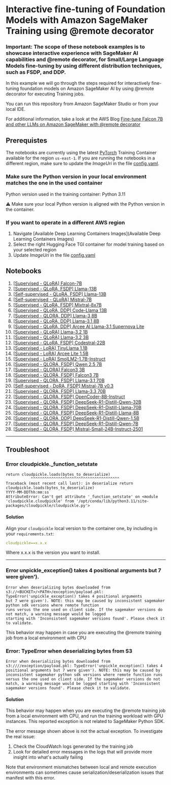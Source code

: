 # Interactive fine-tuning of Foundation Models with Amazon SageMaker Training using @remote decorator

### Important: The scope of these notebook examples is to showcase interactive experience with SageMaker AI capabilities and @remote decorator, for Small/Large Language Models fine-tuning by using different distribution techniques, such as FSDP, and DDP.

In this example we will go through the steps required for interactively fine-tuning foundation models on Amazon SageMaker AI by using @remote decorator for executing Training jobs.

You can run this repository from Amazon SageMaker Studio or from your local IDE.

For additional information, take a look at the AWS Blog [Fine-tune Falcon 7B and other LLMs on Amazon SageMaker with @remote decorator](https://aws.amazon.com/blogs/machine-learning/fine-tune-falcon-7b-and-other-llms-on-amazon-sagemaker-with-remote-decorator/)

## Prerequistes

The notebooks are currently using the latest [PyTorch](https://github.com/aws/deep-learning-containers/blob/master/available_images.md) Training Container available for the region `us-east-1`. If you are running the notebooks in a different region, make sure to update the *ImageUri* in the file [config.yaml](./config.yaml).

### Make sure the Python version in your local environment matches the one in the used container

Python version used in the training container: Python 3.11

⚠️ Make sure your local Python version is aligned with the Python version in the container.

### If you want to operate in a different AWS region

1. Navigate [Available Deep Learning Containers Images](Available Deep Learning Containers Images)
2. Select the right Hugging Face TGI container for model training based on your selected region
3. Update *ImageUri* in the file [config.yaml](./config.yaml)

## Notebooks

1. [[Supervised - QLoRA] Falcon-7B](./falcon/falcon-7b-ddp-qlora-remote-decorator_qa.ipynb)
2. [[Supervised - QLoRA, FSDP] Llama-13B](./llama/llama-13b-qlora-fsdp-remote-decorator_qa.ipynb)
3. [[Self-supervised - QLoRA, FSDP] Llama-13B](./llama/llama-13b-qlora-fsdp-remote-decorator_selfsupervised.ipynb)
4. [[Self-supervised - QLoRA] Mistral-7B](./mistral/mistral-7b-qlora-remote-decorator_selfsupervised.ipynb)
5. [[Supervised - QLoRA, FSDP] Mixtral-8x7B](./mistral/mixtral-8x7b-qlora-fsdp-remote-decorator_qa.ipynb)
6. [[Supervised - QLoRA, DDP] Code-Llama 13B](./llama/code-llama-13b-qlora-ddp-remote-decorator.ipynb)
7. [[Supervised - QLORA, DDP] Llama-3 8B](./llama/llama-3-8b-qlora-ddp-remote-decorator_qa.ipynb)
8. [[Supervised - QLoRA, DDP] Llama-3.1 8B](./llama/llama-3.1-8b-qlora-ddp-remote-decorator_qa.ipynb)
9. [[Supervised - QLoRA, DDP] Arcee AI Llama-3.1 Supernova Lite](./arcee-ai/arcee-ai-llama-3.1-supernova-lite-qlora-ddp-remote-decorator_qa.ipynb)
10. [[Supervised - QLoRA] Llama-3.2 1B](./llama/llama-3.2-1b-qlora-remote-decorator_qa.ipynb)
11. [[Supervised - QLoRA] Llama-3.2 3B](./llama/llama-3.2-3b-qlora-remote-decorator_qa.ipynb)
12. [[Supervised - QLoRA, FSDP] Codestral-22B](./codestral-22b-fsdp-qlora-remote-decorator_qa.ipynb)
13. [[Supervised - LoRA] TinyLlama 1.1B](./llama/tiny-llama-1.1b-lora-remote-decorator_qa.ipynb)
14. [[Supervised - LoRA] Arcee Lite 1.5B](./arcee-ai/arcee-ai-arcee-lite-1.5b-lora-remote-decorator_qa.ipynb)
15. [[Supervised - LoRA] SmolLM2-1.7B-Instruct](./huggingface/smollm2-1.7b-lora-remote-decorator_qa.ipynb)
16. [[Supervised - QLORA, FSDP] Qwen 2.5 7B](./qwen/qwen-2.5-7b-qlora-fsdp-remote-decorator_qa.ipynb)
17. [[Supervised - QLORA] Falcon3 3B](./falcon/falcon3-3b-qlora-remote-decorator_qa.ipynb)
18. [[Supervised - QLORA, FSDP] Falcon3 7B](./falcon/falcon3-7b-fsdp-qlora-remote-decorator_qa.ipynb)
19. [[Supervised - QLORA, FSDP] Llama-3.1 70B](./llama/llama-3.1-70b-fsdp-qlora-remote-decorator_qa.ipynb)
20. [[Self-supervised - DoRA, FSDP] Mistral-7B v0.3](./mistral/mistral-7b-fsdp-dora-remote-decorator_qa.ipynb)
21. [[Supervised - QLORA, FSDP] Llama-3.3 70B](./llama/llama-3.3-70b-fsdp-qlora-remote-decorator_qa.ipynb)
22. [[Supervised - QLORA, FSDP] OpenCoder-8B-Instruct](./infly/opencoder-8b-fsdp-qlora-remote-decorator_qa.ipynb)
23. [[Supervised - QLORA, FSDP] DeepSeek-R1-Distill-Qwen-32B](./deepseek/deepseek-r1-distilled-qwen-32b-fsdp-qlora-remote-decorator_qa.ipynb)
24. [[Supervised - QLORA, FSDP] DeepSeek-R1-Distill-Llama-70B](./deepseek/deepseek-r1-distilled-llama-70b-fsdp-qlora-remote-decorator_qa.ipynb)
25. [[Supervised - QLORA, FSDP] DeepSeek-R1-Distill-Llama-8B](./deepseek/deepseek-r1-distilled-llama-8b-fsdp-qlora-remote-decorator_qa.ipynb)
26. [[Supervised - QLORA, DDP] DeepSeek-R1-Distill-Qwen-1.5B](./deepseek/deepseek-r1-distilled-qwen-1.5b-qlora-remote-decorator_qa.ipynb)
27. [[Supervised - QLORA, FSDP] DeepSeek-R1-Distill-Qwen-7B](./deepseek/deepseek-r1-distilled-qwen-7b-fsdp-qlora-remote-decorator_qa.ipynb)
28. [[Supervised - QLORA, FSDP] Mistral-Small-24B-Instruct-2501](./mistral/mistral-small-24b-fsdp-qlora-remote-decorator_qa.ipynb)

---

## Troubleshoot

### Error cloudpickle._function_setstate
```
return cloudpickle.loads(bytes_to_deserialize)
           ^^^^^^^^^^^^^^^^^^^^^^^^^^^^^^^^^^^^^^^
Traceback (most recent call last): in deserialize return cloudpickle.loads(bytes_to_deserialize)
YYYY-MM-DDThh:mm:ss
AttributeError: Can't get attribute '_function_setstate' on <module 'cloudpickle.cloudpickle' from '/opt/conda/lib/python3.11/site-packages/cloudpickle/cloudpickle.py'>
```

#### Solution

Align your `cloudpickle` local version to the container one, by including in your `requirements.txt`:

```yaml
cloudpickle==x.x.x
```

Where x.x.x is the version you want to install.

---

### Error unpickle_exception() takes 4 positional arguments but 7 were given').

```
Error when deserializing bytes downloaded from 
s3://<BUCKET>/<PATH>/exception/payload.pkl: TypeError('unpickle_exception() takes 4 positional arguments 
but 7 were given'). NOTE: this may be caused by inconsistent sagemaker python sdk versions where remote function 
runs versus the one used on client side. If the sagemaker versions do not match, a warning message would be logged 
starting with 'Inconsistent sagemaker versions found'. Please check it to validate.
```

This behavior may happen in case you are executing the @remote training job from a local environment with CPU

### Error: TypeError when deserializing bytes from S3

```
Error when deserializing bytes downloaded from s3:////exception/payload.pkl: TypeError('unpickle_exception() takes 4 positional arguments but 7 were given'). NOTE: this may be caused by inconsistent sagemaker python sdk versions where remote function runs versus the one used on client side. If the sagemaker versions do not match, a warning message would be logged starting with 'Inconsistent sagemaker versions found'. Please check it to validate.
```

#### Solution

This behavior may happen when you are executing the @remote training job from a local environment with CPU, and run the training workload with GPU instances. This reported exception is not related to SageMaker Python SDK.

The error message shown above is not the actual exception. To investigate the real issue:
1. Check the CloudWatch logs generated by the training job
2. Look for detailed error messages in the logs that will provide more insight into what's actually failing

Note that environment mismatches between local and remote execution environments can sometimes cause serialization/deserialization issues that manifest with this error.